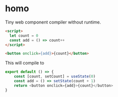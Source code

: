 # homo

Tiny web component compiler without runtime.

```html
<script>
  let count = 0
  const add = () => count++
</script>

<button onclick={add}>{count}</button>
```

This will compile to

```js
export default () => {
	const [count, setCount] = useState(0)
  	const add = () => setState(count + 1)
	return <button onclick={add}>{count}</button>
}
```
